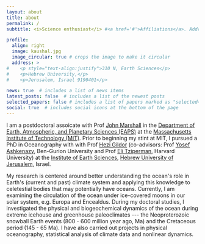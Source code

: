 ```yaml
---
layout: about
title: about
permalink: /
subtitle: <i>Science enthusiast</i> #<a href='#'>Affiliations</a>. Address. Contacts. Moto. Etc.

profile:
  align: right
  image: kaushal.jpg
  image_circular: true # crops the image to make it circular
  address: >
#    <p style="text-align:justify">310 N, Earth Sciences</p>
#    <p>Hebrew University,</p>
#    <p>Jerusalem, Israel 9190401</p>

news: true  # includes a list of news items
latest_posts: false  # includes a list of the newest posts
selected_papers: false # includes a list of papers marked as "selected={true}"
social: true  # includes social icons at the bottom of the page
---
```


I am a postdoctoral assoicate with Prof [John Marshall](https://oceans.mit.edu/JohnMarshall/) in the [Department of Earth, Atmospheric, and Planetary Sciences (EAPS)](https://eapsweb.mit.edu/) at the [Massachusetts Institute of Technology (MIT)](https://web.mit.edu/). Prior to beginning my stint at MIT, I pursued a PhD in Oceanography with with Prof [Hezi Gildor](http://hezigildor.es.huji.ac.il/) \(co-advisors: Prof [Yosef Ashkenazy](http://www.bgu.ac.il/~ashkena/), Ben-Gurion University and Prof [Eli Tziperman](https://www.seas.harvard.edu/climate/eli/), Harvard University\) at the [Institute of Earth Sciences](http://en.earth.huji.ac.il), [Hebrew University of Jerusalem](http://new.huji.ac.il/en), Israel.

My research is centered around better understanding the ocean's role in Earth's \(current and past\) climate system and applying this knowledge to celetestial bodies that may potentially have oceans. Currently, I am examining the circulation of the ocean under ice-covered moons in our solar system, e.g. Europa and Encealdus. During my doctoral studies, I investigated the physical and biogeochemical dynamics of the ocean during extreme icehouse and greenhouse paleoclimates --- the Neoproterozoic snowball Earth events (800 - 600 million year ago, Ma) and the Cretaceous period (145 - 65 Ma). I have also carried out projects in physical oceanography, statistical analysis of climate data and nonlinear dynamics.

<!-- Put your address / P.O. box / other info right below your picture. You can also disable any of these elements by editing `profile` property of the YAML header of your `_pages/about.md`. Edit `_bibliography/papers.bib` and Jekyll will render your [publications page](/al-folio/publications/) automatically. -->

<!-- Link to your social media connections, too. This theme is set up to use [Font Awesome icons](http://fortawesome.github.io/Font-Awesome/) and [Academicons](https://jpswalsh.github.io/academicons/), like the ones below. Add your Facebook, Twitter, LinkedIn, Google Scholar, or just disable all of them. -->
